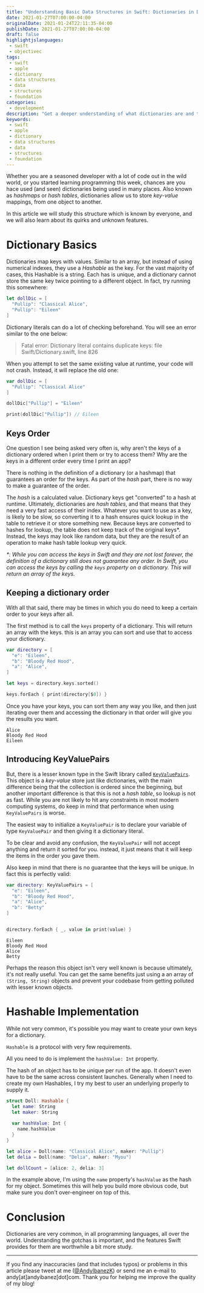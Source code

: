 ```yaml
---
title: "Understanding Basic Data Structures in Swift: Dictionaries in Depth"
date: 2021-01-27T07:00:00-04:00
originalDate: 2021-01-24T22:11:35-04:00
publishDate: 2021-01-27T07:00:00-04:00
draft: false
highlightjslanguages:
 - swift
 - objectivec
tags:
 - swift
 - apple
 - dictionary
 - data structures
 - data
 - structures
 - foundation
categories:
 - development
description: "Get a deeper understanding of what dictionaries are and the theory behind them."
keywords:
 - swift
 - apple
 - dictionary
 - data structures
 - data
 - structures
 - foundation
---
```


Whether you are a seasoned developer with a lot of code out in the wild world, or you started learning programming this week, chances are you hace used (and seen) dictionaries being used in many places. Also known as *hashmaps* or *hash tables*, dictionaries allow us to store *key-value* mappings, from one object to another.

In this article we will study this structure which is known by everyone, and we will also learn about its quirks and unknown features.

# Dictionary Basics

Dictionaries map keys with values. Similar to an array, but instead of using numerical indexes, they use a *Hashable* as the key. For the vast majority of cases, this Hashable is a string. Each has is unique, and a dictionary cannot store the same key twice pointing to a different object. In fact, try running this somewhere:

```swift
let dollDic = [
  "Pullip": "Classical Alice",
  "Pullip": "Eileen"
]
```

Dictionary literals can do a lot of checking beforehand. You will see an error similar to the one below:

> Fatal error: Dictionary literal contains duplicate keys: file Swift/Dictionary.swift, line 826

When you attempt to set the same existing value at runtime, your code will not crash. Instead, it will replace the old one:

```swift
var dollDic = [
  "Pullip": "Classical Alice"
]

dollDic["Pullip"] = "Eileen"

print(dollDic["Pullip"]) // Eileen
```

## Keys Order

One question I see being asked very often is, why aren't the keys of a dictionary ordered when I print them or try to access them? Why are the keys in a different order every time I print an app?

There is nothing in the definition of a dictionary (or a hashmap) that guarantees an order for the keys. As part of the *hash* part, there is no way to make a guarantee of the order.

The *hash* is a calculated value. Dictionary keys get "converted" to a hash at runtime. Ultimately, dictionaries are *hash tables*, and that means that they need a very fast access of their index. Whatever you want to use as a key, is likely to be slow, so converting it to a hash ensures quick lookup in the table to retrieve it or store something new. Because keys are converted to hashes for lookup, the table does not keep track of the original keys\*. Instead, the keys may look like random data, but they are the result of an operation to make hash table lookup very quick.

*\*: While you can access the keys in Swift and they are not lost forever, the definition of a dictionary still does not guarantee any order. In Swift, you can access the keys by calling the `keys` property on a dictionary. This will return an array of the keys.*

## Keeping a dictionary order

With all that said, there may be times in which you do need to keep a certain order to your keys after all.

The first method is to call the `keys` property of a dictionary. This will return an array with the keys. this is an array you can sort and use that to access your dictionary.

```swift
var directory = [
  "e": "Eileen",
  "b": "Bloody Red Hood",
  "a": "Alice",
]

let keys = directory.keys.sorted()

keys.forEach { print(directory[$0]) }
```

Once you have your keys, you can sort them any way you like, and then just iterating over them and accessing the dictionary in that order will give you the results you want.

```
Alice
Bloody Red Hood
Eileen
```

## Introducing KeyValuePairs

But, there is a lesser known type in the Swift library called [`KeyValuePairs`](https://developer.apple.com/documentation/swift/keyvaluepairs). This object is a *key-value* store just like dictionaries, with the main difference being that the collection is ordered since the beginning, but another important difference is that this is not a *hash table*, so lookup is not as fast. While you are not likely to hit any constraints in most modern computing systems, do keep in mind that performance when using `KeyValuePairs` is worse.

The easiest way to initialize a `KeyValuePair` is to declare your variable of type `KeyValuePair` and then giving it a dictionary literal.

To be clear and avoid any confusion, the `KeyValuePair` will not accept anything and return it sorted for you. instead, it just means that it will keep the items in the order you gave them.

Also keep in mind that there is no guarantee that the keys will be unique. In fact this is perfectly valid:

```swift
var directory: KeyValuePairs = [
  "e": "Eileen",
  "b": "Bloody Red Hood",
  "a": "Alice",
  "b": "Betty"
]


directory.forEach { _, value in print(value) }
```

```
Eileen
Bloody Red Hood
Alice
Betty
```

Perhaps the reason this object isn't very well known is because ultimately, it's not really useful. You can get the same benefits just using a an array of `(String, String)` objects and prevent your codebase from getting polluted with lesser known objects.

# Hashable Implementation

While not very common, it's possible you may want to create your own keys for a dictionary.

`Hashable` is a protocol with very few requirements.

All you need to do is implement the `hashValue: Int` property.

The hash of an object has to be unique per run of the app. It doesn't even have to be the same across consistent launches. Generally when I need to create my own Hashables, I try my best to user an underlying properly to supply it.

```swift
struct Doll: Hashable {
  let name: String
  let maker: String
  
  var hashValue: Int {
    name.hashValue
  }
}

let alice = Doll(name: "Classical Alice", maker: "Pullip")
let delia = Doll(name: "Delia", maker: "Myou")

let dollCount = [alice: 2, delia: 3]
```

In the example above, I'm using the `name` property's `hashValue` as the hash for my object. Sometimes this will help you build more obvious code, but make sure you don't over-engineer on top of this.

# Conclusion

Dictionaries are very common, in all programming languages, all over the world. Understanding the gotchas is important, and the features Swift provides for them are worthwhile a bit more study.

<hr>

If you find any inaccuracies (and that includes typos) or problems in this article please tweet at me ([@AndyIbanezK](https://twitter.com/AndyIbanezK)) or send me an e-mail to andy[at]andyibanez[dot]com. Thank you for helping me improve the quality of my blog!